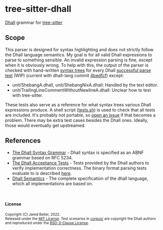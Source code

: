 # tree-sitter-dhall

[Dhall](https://dhall-lang.org/) grammar for [tree-sitter](https://github.com/tree-sitter/tree-sitter)

## Scope

This parser is designed for syntax highlighting and does not strictly follow the Dhall language semantics. My goal is for all valid Dhall expressions to parse to something sensible. An invalid expression parsing is fine, except when it is obviously wrong. To help with this, the output of the parser is checked with hand-written [syntax trees](corpus/) for every Dhall [successful parse test](https://github.com/dhall-lang/dhall-lang/tree/master/tests/parser/success) (WIP) (current with dhall-lang commit [4bedfcf](https://github.com/dhall-lang/dhall-lang/commit/4bedfcfd409ca9914b435ab366e47b64b9a9ddf4)) except:

- unit/ShebangA.dhall, unit/ShebangNixA.dhall: Handled by the text editor.
- unit/TrailingLineCommentWithoutNewlineA.dhall: Unclear how to test with tree-sitter.

These tests also serve as a reference for what syntax trees various Dhall expressions produce. A shell script ([tests.sh](tests.sh)) is used to check that all tests are included. It's probably not portable, so [open an issue](https://github.com/jbellerb/tree-sitter-dhall/issues/new) if that becomes a problem. There may be extra test cases besides the Dhall ones. Ideally, those would eventually get upstreamed.

## References

- [The Dhall Syntax Grammar](https://github.com/dhall-lang/dhall-lang/blob/master/standard/dhall.abnf) - Dhall syntax is specified as an ABNF grammar based on RFC 5234.
- [The Dhall Acceptance Tests](https://github.com/dhall-lang/dhall-lang/tree/master/tests) - Tests provided by the Dhall authors to verify implementation correctness. The binary format parsing tests evaluate to is described [here](https://github.com/dhall-lang/dhall-lang/blob/master/standard/binary.md).
- [Dhall Semantics](https://github.com/dhall-lang/dhall-lang/blob/master/standard) - The complete specification of the dhall language, which all implementations are based on.

<br />

#### License

<sup>
Copyright (C) Jared Beller, 2022.
</sup>
<br />
<sup>
Released under the <a href="LICENSE">MIT License</a>. Test scenarios in <a href="corpus/">corpus/</a> are copyright the Dhall authors and reproduced under the <a href="LICENSE.dhall-lang">BSD-3-Clause License</a>.
</sup>
